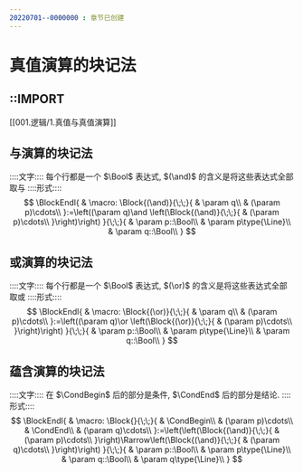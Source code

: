 ```yaml
---
20220701--0000000 : 章节已创建
---
```

# 真值演算的块记法
## ::IMPORT
[[001.逻辑/1.真值与真值演算]]

## 与演算的块记法
::::文字::::
每个行都是一个 $\Bool$ 表达式, $(\and)$ 的含义是将这些表达式全部取与
::::形式::::
$$
\BlockEndl{
& \macro:
\Block{(\and)}{\;\;}{
    & \param q\\
    & (\param p)\cdots\\
}:=\left((\param q)\and \left(\Block{(\and)}{\;\;}{
    & (\param p)\cdots\\
}\right)\right)
}{\;\;}{
    & \param p::\Bool\\
    & \param p\type{\Line}\\
    & \param q::\Bool\\
}
$$

## 或演算的块记法
::::文字::::
每个行都是一个 $\Bool$ 表达式, $(\or)$ 的含义是将这些表达式全部取或
::::形式::::
$$
\BlockEndl{
& \macro:
\Block{(\or)}{\;\;}{
    & \param q\\
    & (\param p)\cdots\\
}:=\left((\param q)\or \left(\Block{(\or)}{\;\;}{
    & (\param p)\cdots\\
}\right)\right)
}{\;\;}{
    & \param p::\Bool\\
    & \param p\type{\Line}\\
    & \param q::\Bool\\
}
$$

## 蕴含演算的块记法
::::文字::::
在 $\CondBegin$ 后的部分是条件, $\CondEnd$ 后的部分是结论. 
::::形式::::
$$
\BlockEndl{
& \macro:
\Block{}{\;\;}{
    & \CondBegin\\
    & (\param p)\cdots\\
    & \CondEnd\\
    & (\param q)\cdots\\
}:=\left(\left(\Block{(\and)}{\;\;}{
    & (\param p)\cdots\\
}\right)\Rarrow\left(\Block{(\and)}{\;\;}{
    & (\param q)\cdots\\
}\right)\right)
}{\;\;}{
    & \param p::\Bool\\
    & \param p\type{\Line}\\
    & \param q::\Bool\\
    & \param q\type{\Line}\\
}
$$
